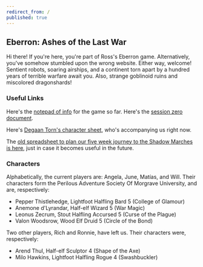 ```yaml
---
redirect_from: /
published: true
---
```

## Eberron: Ashes of the Last War

Hi there! If you're here, you're part of Ross's Eberron game. Alternatively, you've somehow stumbled upon the wrong website. Either way, welcome! Sentient robots, soaring airships, and a continent torn apart by a hundred years of terrible warfare await you. Also, strange goblinoid ruins and miscolored dragonshards!

### Useful Links

Here's the [notepad of info](https://tinyurl.com/y3wsxjxm) for the game so far. Here's the [session zero document](https://tinyurl.com/sunday-ashes).

Here's [Degaan Torn's character sheet](https://drive.google.com/file/d/1r06QlHHSuBoXNak64GXcZtpkFyH3kIKz/view), who's accompanying us right now.

The [old spreadsheet to plan our five week journey to the Shadow Marches is here](https://tinyurl.com/lanterntower), just in case it becomes useful in the future.

### Characters

Alphabetically, the current players are: Angela, June, Matías, and Will. Their characters form the Perilous Adventure Society Of Morgrave University, and are, respectively:

* Pepper Thistlehedge, Lightfoot Halfling Bard 5 (College of Glamour)
* Anemone d'Lyrandar, Half-elf Wizard 5 (War Magic)
* Leonus Zecrum, Stout Halfling Accursed 5 (Curse of the Plague)
* Valon Woodsrow, Wood Elf Druid 5 (Circle of the Bond)

Two other players, Rich and Ronnie, have left us. Their characters were, respectively:

* Arend Thul, Half-elf Sculptor 4 (Shape of the Axe)
* Milo Hawkins, Lightfoot Halfling Rogue 4 (Swashbuckler)